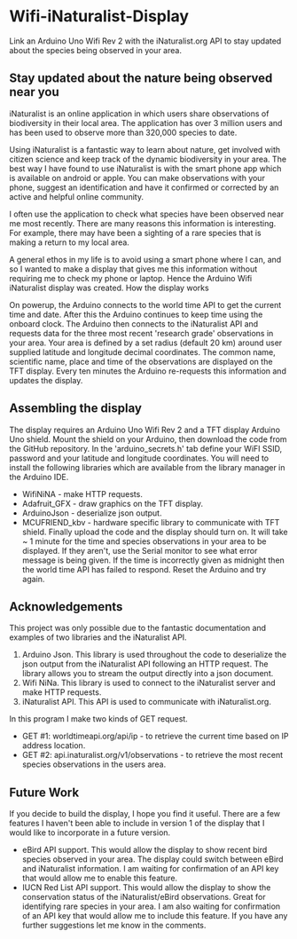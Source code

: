 # Wifi-iNaturalist-Display
Link an Arduino Uno Wifi Rev 2 with the iNaturalist.org API to stay updated about the species being observed in your area.

## Stay updated about the nature being observed near you 
iNaturalist is an online application in which users share observations of biodiversity in their local area. The application has over 3 million users and has been used to observe more than 320,000 species to date. 

Using iNaturalist is a fantastic way to learn about nature, get involved with citizen science and keep track of the dynamic biodiversity in your area. The best way I have found to use iNaturalist is with the smart phone app which is available on android or apple. You can make observations with your phone, suggest an identification and have it confirmed or corrected by an active and helpful online community.

I often use the application to check what species have been observed near me most recently. There are many reasons this information is interesting. For example, there may have been a sighting of a rare species that is making a return to my local area. 

A general ethos in my life is to avoid using a smart phone where I can, and so I wanted to make a display that gives me this information without requiring me to check my phone or laptop. Hence the Arduino Wifi iNaturalist display was created. 
How the display works 

On powerup, the Arduino connects to the world time API to get the current time and date. After this the Arduino continues to keep time using the onboard clock. The Arduino then connects to the iNaturalist API and requests data for the three most recent 'research grade' observations in your area. Your area is defined by a set radius (default 20 km) around user supplied latitude and longitude decimal coordinates. The common name, scientific name, place and time of the observations are displayed on the TFT display. Every ten minutes the Arduino re-requests this information and updates the display. 

## Assembling the display 
The display requires an Arduino Uno Wifi Rev 2 and a TFT display Arduino Uno shield. Mount the shield on your Arduino, then download the code from the GitHub repository. In the 'arduino_secrets.h' tab define your WiFI SSID, password and your latitude and longitude coordinates. You will need to install the following libraries which are available from the library manager in the Arduino IDE. 
* WifiNiNA - make HTTP requests.
* Adafruit_GFX - draw graphics on the TFT display.
* ArduinoJson - deserialize json output.
* MCUFRIEND_kbv - hardware specific library to communicate with TFT shield.
Finally upload the code and the display should turn on. It will take ~ 1 minute for the time and species observations in your area to be displayed. If they aren't, use the Serial monitor to see what error message is being given. If the time is incorrectly given as midnight then the world time API has failed to respond. Reset the Arduino and try again. 

## Acknowledgements
This project was only possible due to the fantastic documentation and examples of two libraries and the iNaturalist API.
1. Arduino Json. This library is used throughout the code to deserialize the json output from the iNaturalist API following an HTTP request. The library allows you to stream the output directly into a json document. 
2. Wifi NiNa. This library is used to connect to the iNaturalist server and make HTTP requests. 
3. iNaturalist API. This API is used to communicate with iNaturalist.org.

In this program I make two kinds of GET request. 
* GET #1: worldtimeapi.org/api/ip - to retrieve the current time based on IP address location. 
* GET #2: api.inaturalist.org/v1/observations - to retrieve the most recent species observations in the users area. 

## Future Work
If you decide to build the display, I hope you find it useful. There are a few features I haven't been able to include in version 1 of the display that I would like to incorporate in a future version. 
* eBird API support. This would allow the display to show recent bird species observed in your area. The display could switch between eBird and iNaturalist information. I am waiting for confirmation of an API key that would allow me to enable this feature. 
* IUCN Red List API support. This would allow the display to show the conservation status of the iNaturalist/eBird observations. Great for identifying rare species in your area. I am also waiting for confirmation of an API key that would allow me to include this feature. 
If you have any further suggestions let me know in the comments. 
